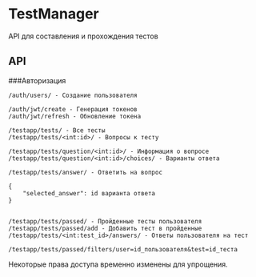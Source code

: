 # TestManager
API для составления и прохождения тестов


## API
###Авторизация
```
/auth/users/ - Создание пользователя

/auth/jwt/create - Генерация токенов
/auth/jwt/refresh - Обновление токена
```


```
/testapp/tests/ - Все тесты
/testapp/tests/<int:id>/ - Вопросы к тесту
    
/testapp/tests/question/<int:id>/ - Информация о вопросе
/testapp/tests/question/<int:id>/choices/ - Варианты ответа
            
/testapp/tests/answer/ - Ответить на вопрос
            
{
    "selected_answer": id варианта ответа
}
            
            
/testapp/tests/passed/ - Пройденные тесты пользователя
/testapp/tests/passed/add - Добавить тест в пройденные
/testapp/tests/<int:test_id>/answers/ - Ответы пользователя на тест

/testapp/tests/passed/filters/user=id_пользователя&test=id_теста
```

Некоторые права доступа временно изменены для упрощения.
